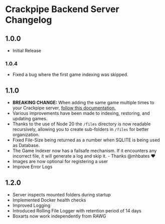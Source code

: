 # Crackpipe Backend Server Changelog

## 1.0.0

- Initial Release

### 1.0.4

- Fixed a bug where the first game indexing was skipped.

## 1.1.0

- **BREAKING CHANGE:** When adding the same game multiple times to your Crackpipe server, [follow this documentation.](https://crackpipe.de/docs/server-docs/adding-games#adding-the-same-game-multiple-times)
- Various improvements have been made to indexing, restoring, and updating games.
- Thanks to the use of Node 20 the `/files` directory is now readable recursively, allowing you to create sub-folders in `/files` for better organization.
- Fixed File-Size being returned as a number when SQLITE is being used as Database.
- The Game Indexer now has a failsafe mechanism. If it encounters any incorrect file, it will generate a log and skip it. - Thanks @mhbates ❤️
- Images are now optional for registering a user
- Improve Error Logs

## 1.2.0

- Server inspects mounted folders during startup
- Implemented Docker health checks
- Improved Logging
- Introduced Rolling File Logger with retention period of 14 days
- Boxarts now work independently from RAWG
